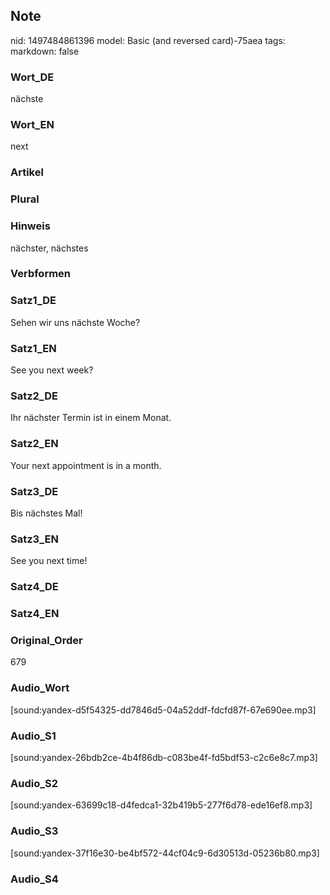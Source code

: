 ## Note
nid: 1497484861396
model: Basic (and reversed card)-75aea
tags: 
markdown: false

### Wort_DE
nächste

### Wort_EN
next

### Artikel


### Plural


### Hinweis
nächster, nächstes

### Verbformen


### Satz1_DE
Sehen wir uns nächste Woche?

### Satz1_EN
See you next week?

### Satz2_DE
Ihr nächster Termin ist in einem Monat.

### Satz2_EN
Your next appointment is in a month.

### Satz3_DE
Bis nächstes Mal!

### Satz3_EN
See you next time!

### Satz4_DE


### Satz4_EN


### Original_Order
679

### Audio_Wort
[sound:yandex-d5f54325-dd7846d5-04a52ddf-fdcfd87f-67e690ee.mp3]

### Audio_S1
[sound:yandex-26bdb2ce-4b4f86db-c083be4f-fd5bdf53-c2c6e8c7.mp3]

### Audio_S2
[sound:yandex-63699c18-d4fedca1-32b419b5-277f6d78-ede16ef8.mp3]

### Audio_S3
[sound:yandex-37f16e30-be4bf572-44cf04c9-6d30513d-05236b80.mp3]

### Audio_S4

